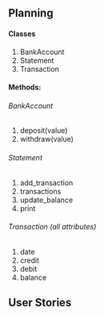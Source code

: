 ## Planning 

#### Classes 
1. BankAccount
2. Statement
3. Transaction

#### Methods: 

###### BankAccount
1. deposit(value)
2. withdraw(value)

###### Statement
1. add_transaction
2. transactions
3. update_balance
4. print

###### Transaction (all attributes)
1. date
2. credit
3. debit
4. balance

## User Stories
